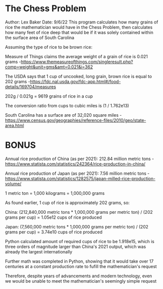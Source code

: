 # The Chess Problem
Author: Lex Baker
Date: 9/6/22
This program calculates how many grains of rice the mathematician would have in the Chess Problem,
then calculates how many feet of rice deep that would be if it was solely contained within the surface area of South Carolina

Assuming the type of rice to be brown rice:

Measure of Things claims the average weight of a grain of rice is 0.021 grams
-https://www.themeasureofthings.com/singleresult.php?comp=weight&unit=gms&amt=0.021&i=362

The USDA says that 1 cup of uncooked, long grain, brown rice is equal to 202 grams
-https://fdc.nal.usda.gov/fdc-app.html#/food-details/169704/measures

202g / 0.021g = 9619 grains of rice in a cup

The conversion ratio from cups to cubic miles is (1 / 1.762e13)

South Carolina has a surface are of 32,020 square miles
-https://www.census.gov/geographies/reference-files/2010/geo/state-area.html

# BONUS

Annual rice production of China (as per 2021): 212.84 million metric tons
-https://www.statista.com/statistics/242364/rice-production-in-china/

Annual rice production of Japan (as per 2021): 7.56 million metric tons
-https://www.statista.com/statistics/1282575/japan-milled-rice-production-volume/

1 metric ton = 1,000 kilograms = 1,000,000 grams

As found earlier, 1 cup of rice is approximately 202 grams, so:

China: (212,840,000 metric tons * 1,000,000 grams per metric ton) / (202 grams per cup) = 1.05e12 cups of rice produced

Japan: (7,560,000 metric tons * 1,000,000 grams per metric ton) / (202 grams per cup) = 3.74e10 cups of rice produced

Python calculated amount of required cups of rice to be 1.918e15, which is three orders of magnitude larger than China's 2021 output,
which was already the largest internationally

Further math was completed in Python, showing that it would take over 17 centuries at a constant production rate to fufill the mathematician's request

Therefore, despite years of advancements and modern technology, even we would be unable to meet the mathematician's seemingly simple request